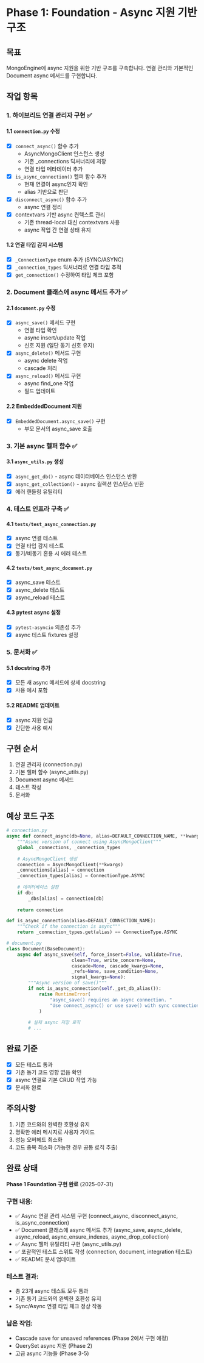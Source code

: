 # Phase 1: Foundation - Async 지원 기반 구조

## 목표
MongoEngine에 async 지원을 위한 기반 구조를 구축합니다. 연결 관리와 기본적인 Document async 메서드를 구현합니다.

## 작업 항목

### 1. 하이브리드 연결 관리자 구현 ✅

#### 1.1 `connection.py` 수정
- [x] `connect_async()` 함수 추가
  - AsyncMongoClient 인스턴스 생성
  - 기존 _connections 딕셔너리에 저장
  - 연결 타입 메타데이터 추가
- [x] `is_async_connection()` 헬퍼 함수 추가
  - 현재 연결이 async인지 확인
  - alias 기반으로 판단
- [x] `disconnect_async()` 함수 추가
  - async 연결 정리
- [x] contextvars 기반 async 컨텍스트 관리
  - 기존 thread-local 대신 contextvars 사용
  - async 작업 간 연결 상태 유지

#### 1.2 연결 타입 감지 시스템
- [x] `_ConnectionType` enum 추가 (SYNC/ASYNC)
- [x] `_connection_types` 딕셔너리로 연결 타입 추적
- [x] `get_connection()` 수정하여 타입 체크 포함

### 2. Document 클래스에 async 메서드 추가 ✅

#### 2.1 `document.py` 수정
- [x] `async_save()` 메서드 구현
  - 연결 타입 확인
  - async insert/update 작업
  - 신호 지원 (일단 동기 신호 유지)
- [x] `async_delete()` 메서드 구현
  - async delete 작업
  - cascade 처리
- [x] `async_reload()` 메서드 구현
  - async find_one 작업
  - 필드 업데이트

#### 2.2 EmbeddedDocument 지원
- [x] `EmbeddedDocument.async_save()` 구현
  - 부모 문서의 async_save 호출

### 3. 기본 async 헬퍼 함수 ✅

#### 3.1 `async_utils.py` 생성
- [x] `async_get_db()` - async 데이터베이스 인스턴스 반환
- [x] `async_get_collection()` - async 컬렉션 인스턴스 반환
- [x] 에러 핸들링 유틸리티

### 4. 테스트 인프라 구축 ✅

#### 4.1 `tests/test_async_connection.py`
- [x] async 연결 테스트
- [x] 연결 타입 감지 테스트
- [x] 동기/비동기 혼용 시 에러 테스트

#### 4.2 `tests/test_async_document.py`
- [x] async_save 테스트
- [x] async_delete 테스트
- [x] async_reload 테스트

#### 4.3 pytest async 설정
- [x] `pytest-asyncio` 의존성 추가
- [x] async 테스트 fixtures 설정

### 5. 문서화 ✅

#### 5.1 docstring 추가
- [x] 모든 새 async 메서드에 상세 docstring
- [x] 사용 예시 포함

#### 5.2 README 업데이트
- [x] async 지원 언급
- [x] 간단한 사용 예시

## 구현 순서

1. 연결 관리자 (connection.py)
2. 기본 헬퍼 함수 (async_utils.py)
3. Document async 메서드
4. 테스트 작성
5. 문서화

## 예상 코드 구조

```python
# connection.py
async def connect_async(db=None, alias=DEFAULT_CONNECTION_NAME, **kwargs):
    """Async version of connect using AsyncMongoClient"""
    global _connections, _connection_types
    
    # AsyncMongoClient 생성
    connection = AsyncMongoClient(**kwargs)
    _connections[alias] = connection
    _connection_types[alias] = ConnectionType.ASYNC
    
    # 데이터베이스 설정
    if db:
        _dbs[alias] = connection[db]
    
    return connection

def is_async_connection(alias=DEFAULT_CONNECTION_NAME):
    """Check if the connection is async"""
    return _connection_types.get(alias) == ConnectionType.ASYNC

# document.py
class Document(BaseDocument):
    async def async_save(self, force_insert=False, validate=True, 
                        clean=True, write_concern=None, 
                        cascade=None, cascade_kwargs=None, 
                        _refs=None, save_condition=None, 
                        signal_kwargs=None):
        """Async version of save()"""
        if not is_async_connection(self._get_db_alias()):
            raise RuntimeError(
                "async_save() requires an async connection. "
                "Use connect_async() or use save() with sync connection."
            )
        
        # 실제 async 저장 로직
        # ...
```

## 완료 기준

- [x] 모든 테스트 통과
- [x] 기존 동기 코드 영향 없음 확인
- [x] async 연결로 기본 CRUD 작업 가능
- [x] 문서화 완료

## 주의사항

1. 기존 코드와의 완벽한 호환성 유지
2. 명확한 에러 메시지로 사용자 가이드
3. 성능 오버헤드 최소화
4. 코드 중복 최소화 (가능한 경우 공통 로직 추출)

## 완료 상태

**Phase 1 Foundation 구현 완료** (2025-07-31)

### 구현 내용:
- ✅ Async 연결 관리 시스템 구현 (connect_async, disconnect_async, is_async_connection)
- ✅ Document 클래스에 async 메서드 추가 (async_save, async_delete, async_reload, async_ensure_indexes, async_drop_collection)
- ✅ Async 헬퍼 유틸리티 구현 (async_utils.py)
- ✅ 포괄적인 테스트 스위트 작성 (connection, document, integration 테스트)
- ✅ README 문서 업데이트

### 테스트 결과:
- 총 23개 async 테스트 모두 통과
- 기존 동기 코드와의 완벽한 호환성 유지
- Sync/Async 연결 타입 체크 정상 작동

### 남은 작업:
- Cascade save for unsaved references (Phase 2에서 구현 예정)
- QuerySet async 지원 (Phase 2)
- 고급 async 기능들 (Phase 3-5)